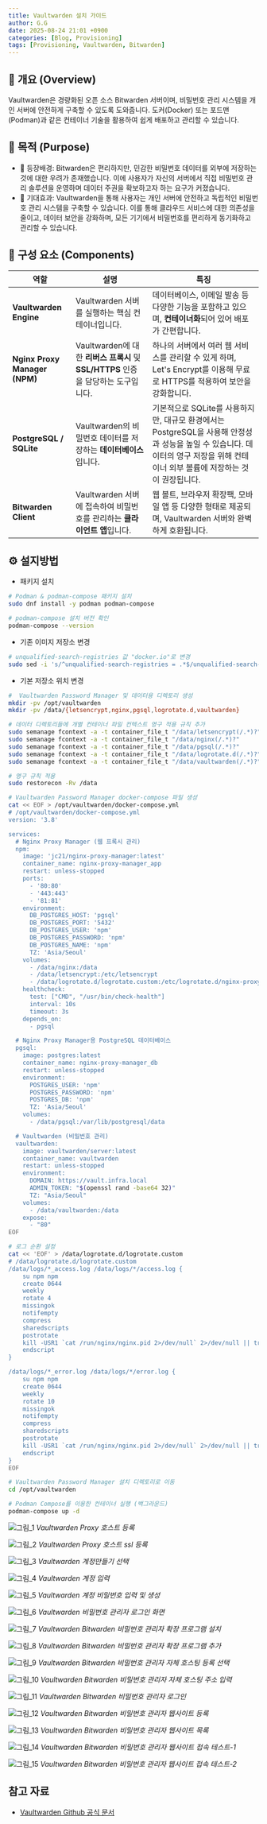 ```yaml
---
title: Vaultwarden 설치 가이드
author: G.G
date: 2025-08-24 21:01 +0900
categories: [Blog, Provisioning]
tags: [Provisioning, Vaultwarden, Bitwarden]
---
```


## 📘 개요 (Overview)
Vaultwarden은 경량화된 오픈 소스 Bitwarden 서버이며, 비밀번호 관리 시스템을 개인 서버에 안전하게 구축할 수 있도록 도와줍니다. 도커(Docker) 또는 포드맨(Podman)과 같은 컨테이너 기술을 활용하여 쉽게 배포하고 관리할 수 있습니다.

## 📌 목적 (Purpose)
- 🧭 등장배경: Bitwarden은 편리하지만, 민감한 비밀번호 데이터를 외부에 저장하는 것에 대한 우려가 존재했습니다. 이에 사용자가 자신의 서버에서 직접 비밀번호 관리 솔루션을 운영하며 데이터 주권을 확보하고자 하는 요구가 커졌습니다.
- 🎯 기대효과: Vaultwarden을 통해 사용자는 개인 서버에 안전하고 독립적인 비밀번호 관리 시스템을 구축할 수 있습니다. 이를 통해 클라우드 서비스에 대한 의존성을 줄이고, 데이터 보안을 강화하며, 모든 기기에서 비밀번호를 편리하게 동기화하고 관리할 수 있습니다.


## 📝 구성 요소 (Components)

| 역할 | 설명 | 특징 |
|---|---|---|
| **Vaultwarden Engine** | Vaultwarden 서버를 실행하는 핵심 컨테이너입니다. | 데이터베이스, 이메일 발송 등 다양한 기능을 포함하고 있으며, **컨테이너화**되어 있어 배포가 간편합니다. |
| **Nginx Proxy Manager (NPM)** | Vaultwarden에 대한 **리버스 프록시** 및 **SSL/HTTPS** 인증을 담당하는 도구입니다. | 하나의 서버에서 여러 웹 서비스를 관리할 수 있게 하며, Let's Encrypt를 이용해 무료로 HTTPS를 적용하여 보안을 강화합니다. |
| **PostgreSQL / SQLite** | Vaultwarden의 비밀번호 데이터를 저장하는 **데이터베이스**입니다. | 기본적으로 SQLite를 사용하지만, 대규모 환경에서는 PostgreSQL을 사용해 안정성과 성능을 높일 수 있습니다. 데이터의 영구 저장을 위해 컨테이너 외부 볼륨에 저장하는 것이 권장됩니다. |
| **Bitwarden Client** | Vaultwarden 서버에 접속하여 비밀번호를 관리하는 **클라이언트 앱**입니다. | 웹 볼트, 브라우저 확장팩, 모바일 앱 등 다양한 형태로 제공되며, Vaultwarden 서버와 완벽하게 호환됩니다. |

## ⚙️ 설지방법

- 패키지 설치

```bash
# Podman & podman-compose 패키지 설치
sudo dnf install -y podman podman-compose

# podman-compose 설치 버전 확인
podman-compose --version
```

- 기존 이미지 저장소 변경

```bash
# unqualified-search-registries 값 "docker.io"로 변경
sudo sed -i 's/^unqualified-search-registries = .*$/unqualified-search-registries = ["docker.io"]/' /etc/containers/registries.conf
```

- 기본 저장소 위치 변경

```bash
#  Vaultwarden Password Manager 및 데이터용 디렉토리 생성
mkdir -pv /opt/vaultwarden
mkdir -pv /data/{letsencrypt,nginx,pgsql,logrotate.d,vaultwarden}

# 데이터 디렉토리들에 개별 컨테이너 파일 컨텍스트 영구 적용 규칙 추가
sudo semanage fcontext -a -t container_file_t "/data/letsencrypt(/.*)?"
sudo semanage fcontext -a -t container_file_t "/data/nginx(/.*)?"
sudo semanage fcontext -a -t container_file_t "/data/pgsql(/.*)?"
sudo semanage fcontext -a -t container_file_t "/data/logrotate.d(/.*)?"
sudo semanage fcontext -a -t container_file_t "/data/vaultwarden(/.*)?"

# 영구 규칙 적용
sudo restorecon -Rv /data
```

```bash
# Vaultwarden Password Manager docker-compose 파일 생성
cat << EOF > /opt/vaultwarden/docker-compose.yml
# /opt/vaultwarden/docker-compose.yml
version: '3.8'

services:
  # Nginx Proxy Manager (웹 프록시 관리)
  npm:
    image: 'jc21/nginx-proxy-manager:latest'
    container_name: nginx-proxy-manager_app
    restart: unless-stopped
    ports:
      - '80:80'
      - '443:443'
      - '81:81'
    environment:
      DB_POSTGRES_HOST: 'pgsql'
      DB_POSTGRES_PORT: '5432'
      DB_POSTGRES_USER: 'npm'
      DB_POSTGRES_PASSWORD: 'npm'
      DB_POSTGRES_NAME: 'npm'
      TZ: 'Asia/Seoul'
    volumes:
      - /data/nginx:/data
      - /data/letsencrypt:/etc/letsencrypt
      - /data/logrotate.d/logrotate.custom:/etc/logrotate.d/nginx-proxy-manager
    healthcheck:
      test: ["CMD", "/usr/bin/check-health"]
      interval: 10s
      timeout: 3s
    depends_on:
      - pgsql

  # Nginx Proxy Manager용 PostgreSQL 데이터베이스
  pgsql:
    image: postgres:latest
    container_name: nginx-proxy-manager_db
    restart: unless-stopped
    environment:
      POSTGRES_USER: 'npm'
      POSTGRES_PASSWORD: 'npm'
      POSTGRES_DB: 'npm'
      TZ: 'Asia/Seoul'
    volumes:
      - /data/pgsql:/var/lib/postgresql/data

  # Vaultwarden (비밀번호 관리)
  vaultwarden:
    image: vaultwarden/server:latest
    container_name: vaultwarden
    restart: unless-stopped
    environment:
      DOMAIN: https://vault.infra.local
      ADMIN_TOKEN: "$(openssl rand -base64 32)"
      TZ: "Asia/Seoul"
    volumes:
      - /data/vaultwarden:/data
    expose:
      - "80"
EOF

# 로그 순환 설정
cat << 'EOF' > /data/logrotate.d/logrotate.custom
# /data/logrotate.d/logrotate.custom
/data/logs/*_access.log /data/logs/*/access.log {
    su npm npm
    create 0644
    weekly
    rotate 4
    missingok
    notifempty
    compress
    sharedscripts
    postrotate
    kill -USR1 `cat /run/nginx/nginx.pid 2>/dev/null` 2>/dev/null || true
    endscript
}

/data/logs/*_error.log /data/logs/*/error.log {
    su npm npm
    create 0644
    weekly
    rotate 10
    missingok
    notifempty
    compress
    sharedscripts
    postrotate
    kill -USR1 `cat /run/nginx/nginx.pid 2>/dev/null` 2>/dev/null || true
    endscript
}
EOF
```

```bash
# Vaultwarden Password Manager 설치 디렉토리로 이동
cd /opt/vaultwarden

# Podman Compose를 이용한 컨테이너 실행 (백그라운드)
podman-compose up -d
```

![그림_1](/assets/img/2025-08-24/그림1.png)
_Vaultwarden Proxy 호스트 등록_

![그림_2](/assets/img/2025-08-24/그림2.png)
_Vaultwarden Proxy 호스트 ssl 등록_

![그림_3](/assets/img/2025-08-24/그림3.png)
_Vaultwarden 계정만들기 선택_

![그림_4](/assets/img/2025-08-24/그림4.png)
_Vaultwarden 계정 입력_

![그림_5](/assets/img/2025-08-24/그림5.png)
_Vaultwarden 계정 비밀번호 입력 및 생성_

![그림_6](/assets/img/2025-08-24/그림6.png)
_Vaultwarden 비밀번호 관리자 로그인 화면_

![그림_7](/assets/img/2025-08-24/그림7.png)
_Vaultwarden Bitwarden 비밀번호 관리자 확장 프로그램 설치_

![그림_8](/assets/img/2025-08-24/그림8.png)
_Vaultwarden Bitwarden 비밀번호 관리자 확장 프로그램 추가_

![그림_9](/assets/img/2025-08-24/그림9.png)
_Vaultwarden Bitwarden 비밀번호 관리자 자체 호스팅 등록 선택_

![그림_10](/assets/img/2025-08-24/그림10.png)
_Vaultwarden Bitwarden 비밀번호 관리자 자체 호스팅 주소 입력_

![그림_11](/assets/img/2025-08-24/그림11.png)
_Vaultwarden Bitwarden 비밀번호 관리자 로그인_

![그림_12](/assets/img/2025-08-24/그림12.png)
_Vaultwarden Bitwarden 비밀번호 관리자 웹사이트 등록_

![그림_13](/assets/img/2025-08-24/그림13.png)
_Vaultwarden Bitwarden 비밀번호 관리자 웹사이트 목록_

![그림_14](/assets/img/2025-08-24/그림14.png)
_Vaultwarden Bitwarden 비밀번호 관리자 웹사이트 접속 테스트-1_

![그림_15](/assets/img/2025-08-24/그림15.png)
_Vaultwarden Bitwarden 비밀번호 관리자 웹사이트 접속 테스트-2_

## 참고 자료
- [Vaultwarden Github 공식 문서](https://github.com/dani-garcia/vaultwarden)
